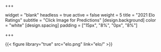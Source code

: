 +++

widget = "blank"
headless = true 
active = false 
weight = 5 
title = "2021 Elo Ratings"
subtitle = "Click Image for Predictions"
[design.background]
color = "white"
[design.spacing]
padding = ["15px", "8%", "0px", "8%"]

+++

{{< figure library="true" src="elo.png" link="elo/" >}}